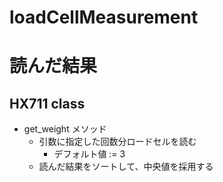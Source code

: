 # loadCellMeasurement

# 読んだ結果

## HX711 class

* get_weight メソッド
   * 引数に指定した回数分ロードセルを読む
      * デフォルト値 := 3
   * 読んだ結果をソートして、中央値を採用する
